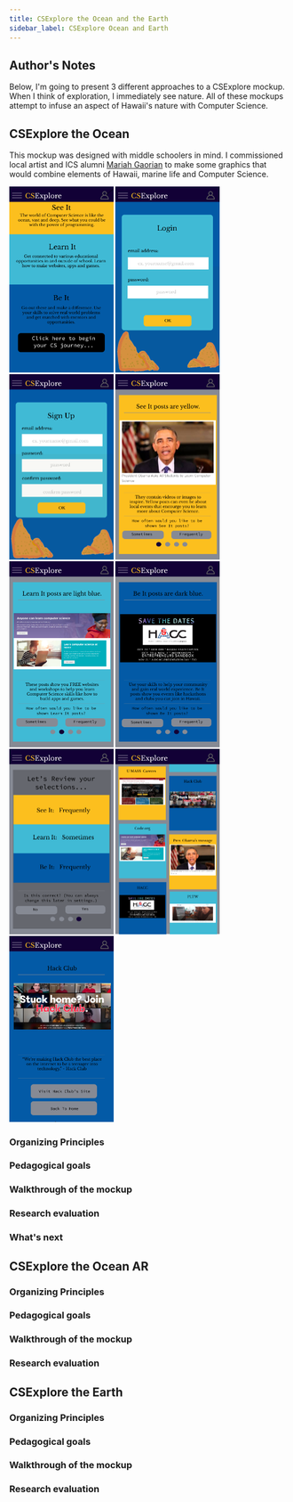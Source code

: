 ```yaml
---
title: CSExplore the Ocean and the Earth
sidebar_label: CSExplore Ocean and Earth
---
```

## Author's Notes
Below, I'm going to present 3 different approaches to a CSExplore mockup. When I think of exploration, I immediately see nature. All of these mockups attempt to infuse an aspect of Hawaii's nature with Computer Science.

## CSExplore the Ocean
This mockup was designed with middle schoolers in mind. I commissioned local artist and ICS alumni [Mariah Gaorian](https://www.instagram.com/mjgarts/) to make some graphics that would combine elements of Hawaii, marine life and Computer Science. 

<img src = "/img/mockups/csexploreOE/OceanThemedMockup/Landing.png" width="187.5" height="333.5"/>
<img src = "/img/mockups/csexploreOE/OceanThemedMockup/Login.png" width="187.5" height="333.5"/>
<img src = "/img/mockups/csexploreOE/OceanThemedMockup/SignUp.png" width="187.5" height="333.5"/>
<img src = "/img/mockups/csexploreOE/OceanThemedMockup/GettingStarted1.png" width="187.5" height="333.5"/>
<img src = "/img/mockups/csexploreOE/OceanThemedMockup/GettingStarted2.png" width="187.5" height="333.5"/>
<img src = "/img/mockups/csexploreOE/OceanThemedMockup/GettingStarted3.png" width="187.5" height="333.5"/>
<img src = "/img/mockups/csexploreOE/OceanThemedMockup/GettingStarted4.png" width="187.5" height="333.5"/>
<img src = "/img/mockups/csexploreOE/OceanThemedMockup/ExampleHomepage.png" width="187.5" height="333.5"/>
<img src = "/img/mockups/csexploreOE/OceanThemedMockup/ExamplePost.png" width="187.5" height="333.5"/>


### Organizing Principles
### Pedagogical goals
### Walkthrough of the mockup
### Research evaluation
### What's next

## CSExplore the Ocean AR

### Organizing Principles
### Pedagogical goals
### Walkthrough of the mockup
### Research evaluation


## CSExplore the Earth

### Organizing Principles
### Pedagogical goals
### Walkthrough of the mockup
### Research evaluation


